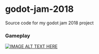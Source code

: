 # godot-jam-2018
Source code for my godot jam 2018 project

### Gameplay

[![IMAGE ALT TEXT HERE](https://img.youtube.com/vi/YuW-H4o8pC4/0.jpg)](https://www.youtube.com/watch?v=YuW-H4o8pC4)
